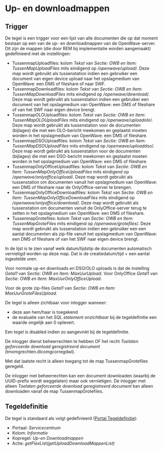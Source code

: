 # Up- en downloadmappen

## Trigger

De tegel is een trigger voor een lijst van alle documenten die op dat moment bestaan op een van de up- en downloadmappen van de OpenWave-server. Dit zijn de mappen (die door REM bij implementatie worden aangemaakt)  gedefinieerd met de instellingen:

* TussenmapUploadfiles: kolom *Tekst* van *Sectie: OWB en Item: TussenMapUploadFiles* mits eindigend op */openwave/upload*/.  Deze map wordt gebruikt als tussenstation indien een gebruiker een document van eigen device upload naar het opslagmedium van OpenWave: een DMS of fileshare of naar SWF.
* TussenmapDownloadfiles: kolom *Tekst* van *Sectie: OWB en Item: TussenMapDownloadFiles* mits eindigend op */openwave/download*/. Deze map wordt gebruikt als tussenstation indien een gebruiker een document van het opslagmedium van OpenWave: een DMS of fileshare of van het SWF naar eigen device brengt.
* TussenmapOLOUploadfiles: kolom *Tekst* van *Sectie: OWB en Item: TussenMapOLOUploadFiles* mits eindigend op */openwave/uploadolo*/. Deze map wordt gebruikt als tussenstation voor de documenten (bijlages) die met een OLO-bericht meekomen en geplaatst moeten worden in het opslagmedium van OpenWave: een DMS of fileshare.
* TussenmapDSOUploadfiles: kolom *Tekst* van *Sectie: OWB en Item: TussenMapDSOUploadFiles* mits eindigend op */openwave/uploaddso*/. Deze map wordt gebruikt als tussenstation voor de documenten (bijlages) die met een DSO-bericht meekomen en geplaatst moeten worden in het opslagmedium van OpenWave: een DMS of fileshare.
* TussenmapOnlyOfficeUploadfiles: kolom *Tekst* van *Sectie: OWB en Item: TussenMapOnlyOfficeUploadFiles* mits eindigend op */openwave/onlyoffice/upload*/. Deze map wordt gebruikt als tussenstation om documenten vanuit het opslagmedium van OpenWave: een DMS of fileshare naar de OnlyOffice-server te brengen.
* TussenmapOnlyOfficeDownloadfiles: kolom *Tekst* van *Sectie: OWB en Item: TussenMapOnlyOfficeDownloadFiles* mits eindigend op */openwave/onlyoffice/download*/. Deze map wordt gebruikt als tussenstation om documenten vanuit de OnlyOffice-server terug te zetten in het opslagmedium van OpenWave: een DMS of fileshare.
* TussenmapGrotefiles: kolom *Tekst* van *Sectie: OWB en Item: TussenMapGroteFiles* mits eindigend op */openwave/grotefiles*/. Deze map wordt gebruikt als tussenstation indien een gebruiker een een aantal documenten als zip-file vanuit het opslagmedium van OpenWave: een DMS of fileshare of van het SWF naar eigen device brengt.

In de lijst is te zien vanaf welk datum/tijdstip de documenten automatisch vernietigd worden op deze map. Dat is de creatiedatum/tijd + een aantal ingestelde uren.

Voor normale up-en downloads en DSO/OLO uploads is dat de instelling *Getal1* van *Sectie: OWB en Item: MaxUurUpload*. Voor OnlyOffice *Getal1* van *Sectie: OWB en Item: MaxUurOnlyOfficeUpload*.

Voor de grote zip-files *Getal1* van *Sectie: OWB en Item: MaxUurGroteFilesUpload*.

De tegel is alleen zichtbaar voor inlogger wanneer:

* deze aan hem/haar is toegekend
* de evaluatie van het *SQL statement onzichtbaar* bij de tegeldefinitie een waarde ongelijk aan 0 oplevert.

Een tegel is disabled indien zo aangevinkt bij de tegeldefinitie.

De inlogger dienst beheerrechten te hebben OF het recht *Toelaten geforceerde download geregistreerd document* (tmomgrechten.dlcomgcorregdwl).

Met dat laatste recht is alleen toegang tot de map TussenmapGrotefiles geregeld.

De inlogger met beheerrechten kan een document downloaden (waarbij de UUID-prefix wordt weggelaten) maar ook vernietigen. De inlogger met alleen *Toelaten geforceerde download geregistreerd document* kan alleen downloaden vanaf de map TussenmapGrotefiles.

## Tegeldefinitie

De tegel is standaard als volgt gedefinieerd ([Portal Tegeldefinitie](/docs/instellen_inrichten/portaldefinitie/portal_tegel.md)):

* Portaal: *Servicecentrum*
* Kolom: *Informatie*
* Kopregel: *Up-en Downloadmappen*
* Actie: *getFlexList(getUploadDownloadMappenList)*
